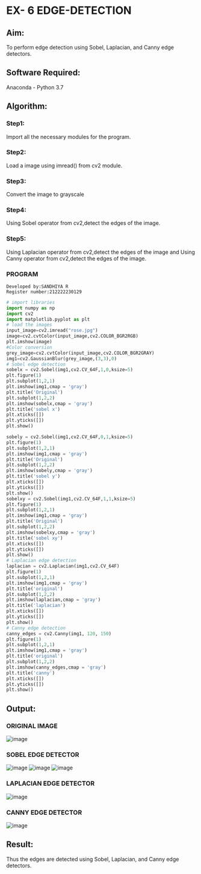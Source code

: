 # EX- 6 EDGE-DETECTION
## Aim:
To perform edge detection using Sobel, Laplacian, and Canny edge detectors.

## Software Required:
Anaconda - Python 3.7

## Algorithm:
### Step1:
Import all the necessary modules for the program.

### Step2:
Load a image using imread() from cv2 module.

### Step3:
Convert the image to grayscale

### Step4:
Using Sobel operator from cv2,detect the edges of the image.

### Step5:

Using Laplacian operator from cv2,detect the edges of the image and Using Canny operator from cv2,detect the edges of the image.
### PROGRAM
```
Developed by:SANDHIYA R
Register number:212222230129
```
```python
# import libraries
import numpy as np
import cv2
import matplotlib.pyplot as plt
# load the images
input_image=cv2.imread("rose.jpg")
image=cv2.cvtColor(input_image,cv2.COLOR_BGR2RGB)
plt.imshow(image)
#Color conversion
grey_image=cv2.cvtColor(input_image,cv2.COLOR_BGR2GRAY)
img1=cv2.GaussianBlur(grey_image,(3,3),0)
# Sobel edge detection
sobelx = cv2.Sobel(img1,cv2.CV_64F,1,0,ksize=5) 
plt.figure(1)
plt.subplot(1,2,1)
plt.imshow(img1,cmap = 'gray')
plt.title('Original')
plt.subplot(1,2,2)
plt.imshow(sobelx,cmap = 'gray')
plt.title('sobel x')
plt.xticks([])
plt.yticks([])
plt.show()

sobely = cv2.Sobel(img1,cv2.CV_64F,0,1,ksize=5) 
plt.figure(1)
plt.subplot(1,2,1)
plt.imshow(img1,cmap = 'gray')
plt.title('Original')
plt.subplot(1,2,2)
plt.imshow(sobely,cmap = 'gray')
plt.title('sobel y')
plt.xticks([])
plt.yticks([])
plt.show()
sobelxy = cv2.Sobel(img1,cv2.CV_64F,1,1,ksize=5) 
plt.figure(1)
plt.subplot(1,2,1)
plt.imshow(img1,cmap = 'gray')
plt.title('Original')
plt.subplot(1,2,2)
plt.imshow(sobelxy,cmap = 'gray')
plt.title('sobel xy')
plt.xticks([])
plt.yticks([])
plt.show()
# Laplacian edge detection
laplacian = cv2.Laplacian(img1,cv2.CV_64F)
plt.figure(1)
plt.subplot(1,2,1)
plt.imshow(img1,cmap = 'gray')
plt.title('original')
plt.subplot(1,2,2)
plt.imshow(laplacian,cmap = 'gray')
plt.title('laplacian')
plt.xticks([])
plt.yticks([])
plt.show()
# Canny edge detection
canny_edges = cv2.Canny(img1, 120, 150)
plt.figure(1)
plt.subplot(1,2,1)
plt.imshow(img1,cmap = 'gray')
plt.title('original')
plt.subplot(1,2,2)
plt.imshow(canny_edges,cmap = 'gray')
plt.title('canny')
plt.xticks([])
plt.yticks([])
plt.show()

```

## Output:
### ORIGINAL IMAGE
![image](https://github.com/SandhiyaR1/EDGE-DETECTION/assets/113497571/e470cab2-de01-4fdd-aebb-d5953e10baeb)

### SOBEL EDGE DETECTOR

![image](https://github.com/SandhiyaR1/EDGE-DETECTION/assets/113497571/6a8969c9-0269-47f3-871a-a9318dc7b7b0)
![image](https://github.com/SandhiyaR1/EDGE-DETECTION/assets/113497571/eed6d9ad-276e-459e-8959-f9425f414508)
![image](https://github.com/SandhiyaR1/EDGE-DETECTION/assets/113497571/659c3a20-e9ad-4faa-83c0-2068070eac1b)

### LAPLACIAN EDGE DETECTOR
![image](https://github.com/SandhiyaR1/EDGE-DETECTION/assets/113497571/c2fdcb86-19bf-439a-84b0-5a72b94d92f2)



### CANNY EDGE DETECTOR
![image](https://github.com/SandhiyaR1/EDGE-DETECTION/assets/113497571/ee15af4d-1fad-4360-a9e2-0bfe07d16aad)


## Result:
Thus the edges are detected using Sobel, Laplacian, and Canny edge detectors.
